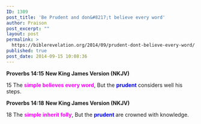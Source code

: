 ```yaml
---
ID: 1309
post_title: 'Be Prudent and don&#8217;t believe every word'
author: Praison
post_excerpt: ""
layout: post
permalink: >
  https://biblerevelation.org/2014/09/prudent-dont-believe-every-word/
published: true
post_date: 2014-09-15 10:08:36
---
```

<strong>Proverbs 14:15</strong>
<strong> New King James Version (NKJV)</strong>

15 The <span style="color: #ff00ff;"><strong>simple believes every word</strong></span>,
But the <span style="color: #0000ff;"><strong>prudent</strong> </span>considers well his steps.

<strong>Proverbs 14:18</strong>
<strong> New King James Version (NKJV)</strong>

18 The <span style="color: #ff00ff;"><strong>simple inherit folly</strong></span>, But the <strong><span style="color: #0000ff;">prudent</span> </strong>are crowned with knowledge.